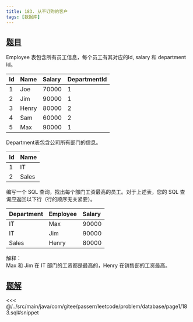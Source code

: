 ```yaml
---
title: 183. 从不订购的客户
tags: [数据库]
---
```


## [题目](https://leetcode.cn/problems/customers-who-never-order)

Employee 表包含所有员工信息，每个员工有其对应的Id, salary 和 department Id。

| Id  | Name  | Salary | DepartmentId |
|:----|:------|:-------|:-------------|
| 1   | Joe   | 70000  | 1            |
| 2   | Jim   | 90000  | 1            |
| 3   | Henry | 80000  | 2            |
| 4   | Sam   | 60000  | 2            |
| 5   | Max   | 90000  | 1            |

Department表包含公司所有部门的信息。

| Id  | Name  |
|:----|:------|
| 1   | IT    |
| 2   | Sales |

编写一个 SQL 查询，找出每个部门工资最高的员工。对于上述表，您的 SQL 查询应返回以下行（行的顺序无关紧要）。

| Department | Employee | Salary |
|:-----------|:---------|:-------|
| IT         | Max      | 90000  |
| IT         | Jim      | 90000  |
| Sales      | Henry    | 80000  |

解释：  
Max 和 Jim 在 IT 部门的工资都是最高的，Henry 在销售部的工资最高。


## [题解](https://github.com/PasseRR/JavaLeetCode/blob/master/src/main/java/com/gitee/passerr/leetcode/problem/database/page1/183.sql)

<<< @/../src/main/java/com/gitee/passerr/leetcode/problem/database/page1/183.sql#snippet
